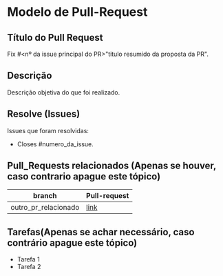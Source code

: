 # Modelo de Pull-Request

## Título do Pull Request

Fix #<nº da issue principal do PR>"titulo resumido da proposta da PR".

## Descrição

Descrição objetiva do que foi realizado.

## Resolve (Issues)

Issues que foram resolvidas:


* Closes #numero_da_issue.


## Pull_Requests relacionados (Apenas se houver, caso contrario apague este tópico)

branch | Pull-request
------ | ------
outro_pr_relacionado | [link]()

## Tarefas(Apenas se achar necessário, caso contrário apague este tópico)

* Tarefa 1
* Tarefa 2

